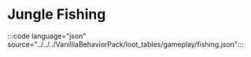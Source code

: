 # Jungle Fishing

:::code language="json" source="../../../VanilliaBehaviorPack/loot_tables/gameplay/fishing.json":::